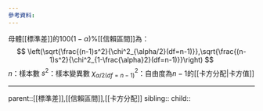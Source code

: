 ```yaml
---
參考資料:
---
```

母體[[標準差]]的$100(1-\alpha)$%[[信賴區間]]為：
$$
\left(\sqrt{\frac{(n-1)s^2}{\chi^2_{\alpha/2}(df=n-1)}},\sqrt{\frac{(n-1)s^2}{\chi^2_{1-\frac{\alpha}2}(df=n-1)}}\right)
$$
$n$：樣本數
$s^2$：樣本變異數
$\chi^2_{\alpha/2(df=n-1)}$：自由度為$n-1$的[[卡方分配|卡方值]]
- - -
parent::[[標準差]],[[信賴區間]],[[卡方分配]]
sibling::
child::